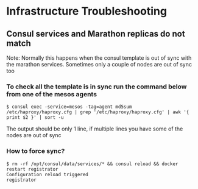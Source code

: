 # Infrastructure Troubleshooting

## Consul services and Marathon replicas do not match

Note: Normally this happens when the consul template is out of sync with the marathon services.
      Sometimes only a couple of nodes are out of sync too

### To check all the template is in sync run the command below from one of the mesos agents

```shell
$ consul exec -service=mesos -tag=agent md5sum /etc/haproxy/haproxy.cfg | grep '/etc/haproxy/haproxy.cfg' | awk '{ print $2 }' | sort -u
```

The output should be only 1 line, if multiple lines you have some of the nodes are out of sync

### How to force sync?

```shell
$ rm -rf /opt/consul/data/services/* && consul reload && docker restart registrator
Configuration reload triggered
registrator
```
